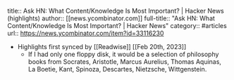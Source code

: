 title:: Ask HN: What Content/Knowledge Is Most Important? | Hacker News (highlights)
author:: [[news.ycombinator.com]]
full-title:: "Ask HN: What Content/Knowledge Is Most Important? | Hacker News"
category:: #articles
url:: https://news.ycombinator.com/item?id=33116230

- Highlights first synced by [[Readwise]] [[Feb 20th, 2023]]
	- If I had only one floppy disk, it would be a selection of philosophy books from Socrates, Aristotle, Marcus Aurelius, Thomas Aquinas, La Boetie, Kant, Spinoza, Descartes, Nietzsche, Wittgenstein.